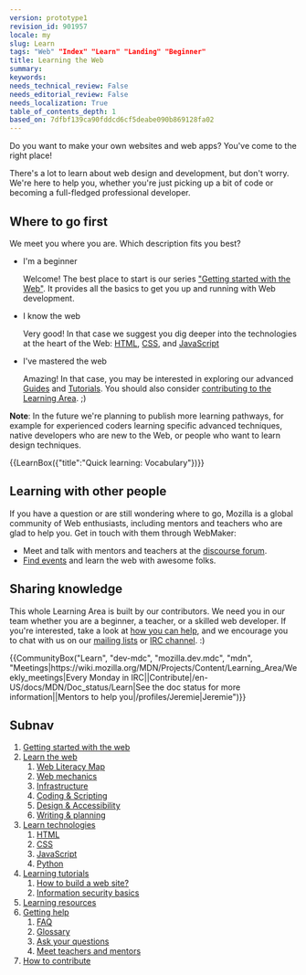 ```yaml
---
version: prototype1
revision_id: 901957
locale: my
slug: Learn
tags: "Web" "Index" "Learn" "Landing" "Beginner"
title: Learning the Web
summary: 
keywords: 
needs_technical_review: False
needs_editorial_review: False
needs_localization: True
table_of_contents_depth: 1
based_on: 7dfbf139ca90fddcd6cf5deabe090b869128fa02
---
```

<div class="summary">
<p>Do you want to make your own websites and web apps? You've come to the right place!</p>
</div>

<p>There's a lot to learn about web design and development, but don't worry. We're here to help you, whether you're just picking up a bit of code or becoming a full-fledged professional developer.</p>

<h2 id="Where_to_go_first">Where to go first</h2>

<p>We meet you where you are. Which description fits you best?</p>

<ul class="card-grid">
 <li><span>I'm a beginner</span>

  <p>Welcome! The best place to start is our series <a href="/en-US/Learn/Getting_started_with_the_web">"Getting started with the Web"</a>. It provides all the basics to get you up and running with Web development.</p>
 </li>
 <li><span>I know the web</span>
  <p>Very good! In that case we suggest you dig deeper into the technologies at the heart of the Web: <a href="/en-US/docs/Learn/HTML">HTML</a>, <a href="/en-US/docs/Learn/CSS">CSS</a>, and <a href="/en-US/docs/Learn/JavaScript">JavaScript</a></p>
 </li>
 <li><span>I've mastered the web</span>
  <p>Amazing! In that case, you may be interested in exploring our advanced <a href="/en-US/docs/Web/Guide">Guides</a> and <a href="/en-US/docs/Web/Tutorials">Tutorials</a>. You should also consider <a href="/en-US/Learn/How_to_contribute">contributing to the Learning Area</a>. ;)</p>
 </li>
</ul>

<div class="note">
<p><strong>Note</strong>: In the future we're planning to publish more learning pathways, for example for experienced coders learning specific advanced techniques, native developers who are new to the Web, or people who want to learn design techniques.</p>
</div>

<p>{{LearnBox({"title":"Quick learning: Vocabulary"})}}</p>

<h2 id="Learning_with_other_people">Learning with other people</h2>

<p>If you have a question or are still wondering where to go, Mozilla is a global community of Web enthusiasts, including mentors and teachers who are glad to help you. Get in touch with them through WebMaker:</p>

<ul>
 <li>Meet and talk with mentors and teachers at the <a href="http://discourse.webmaker.org/" rel="external">discourse forum</a>.</li>
 <li><a href="https://events.webmaker.org/">Find events</a> and learn the web with awesome folks.</li>
</ul>

<h2 id="Sharing_knowledge">Sharing knowledge</h2>

<p>This whole Learning Area is built by our contributors. We need you in our team whether you are a beginner, a teacher, or a skilled web developer. If you're interested, take a look at <a href="/en-US/Learn/How_to_contribute">how you can help</a>, and we encourage you to chat with us on our <a href="/en-US/docs/MDN/Community#Join_our_mailing_lists">mailing lists</a> or <a href="/en-US/docs/MDN/Community#Get_into_IRC">IRC channel</a>. :)</p>

<p>{{CommunityBox("Learn", "dev-mdc", "mozilla.dev.mdc", "mdn", "Meetings|https://wiki.mozilla.org/MDN/Projects/Content/Learning_Area/Weekly_meetings|Every Monday in IRC||Contribute|/en-US/docs/MDN/Doc_status/Learn|See the doc status for more information||Mentors to help you|/profiles/Jeremie|Jeremie")}}</p>

<h2 id="Subnav">Subnav</h2>

<ol>
 <li><a href="/en-US/Learn/Getting_started_with_the_web">Getting started with the web</a></li>
 <li><a href="/en-US/Learn/Skills">Learn the web</a>
  <ol>
   <li><a href="https://webmaker.org/en-US/literacy" rel="external">Web Literacy Map</a></li>
   <li><a href="/en-US/Learn/Web_Mechanics">Web mechanics</a></li>
   <li><a href="/en-US/Learn/Infrastructure">Infrastructure</a></li>
   <li><a href="/en-US/Learn/Coding-Scripting">Coding &amp; Scripting</a></li>
   <li><a href="/en-US/Learn/Design_and_Accessibility">Design &amp; Accessibility</a></li>
   <li><a href="/en-US/Learn/Composing_for_the_web">Writing &amp; planning</a></li>
  </ol>
 </li>
 <li><a href="#">Learn technologies</a>
  <ol>
   <li><a href="/en-US/Learn/HTML">HTML</a></li>
   <li><a href="/en-US/Learn/CSS">CSS</a></li>
   <li><a href="/en-US/Learn/JavaScript">JavaScript</a></li>
   <li><a href="/en-US/Learn/Python">Python</a></li>
  </ol>
 </li>
 <li><a href="/en-US/Learn/tutorial">Learning tutorials</a>
  <ol>
   <li><a href="/en-US/Learn/tutorial/How_to_build_a_web_site">How to build a web site?</a></li>
   <li><a href="/en-US/Learn/tutorial/Information_Security_Basics">Information security basics</a></li>
  </ol>
 </li>
 <li><a href="http://weblitmapper.webmakerprototypes.org/">Learning resources</a></li>
 <li><a href="/en-US/Learn/help">Getting help</a>
  <ol>
   <li><a href="/en-US/Learn/FAQ">FAQ</a></li>
   <li><a href="/en-US/docs/Glossary">Glossary</a></li>
   <li><a href="http://discourse.webmakerprototypes.org/" rel="external">Ask your questions</a></li>
   <li><a href="https://events.webmaker.org/" rel="external">Meet teachers and mentors</a></li>
  </ol>
 </li>
 <li><a href="/en-US/Learn/How_to_contribute">How to contribute</a></li>
</ol>

